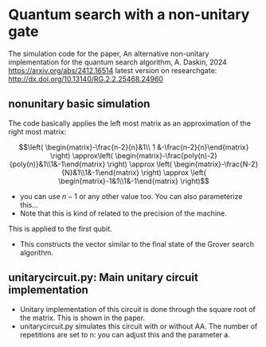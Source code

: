 # Quantum search with a non-unitary gate
The simulation code for the paper, An alternative non-unitary implementation for the quantum search algorithm, A. Daskin, 2024
https://arxiv.org/abs/2412.16514
latest version on researchgate: http://dx.doi.org/10.13140/RG.2.2.25468.24960
## nonunitary basic simulation
The code basically applies the left most matrix as an approximation of the right most matrix:
```math
\left( \begin{matrix}-\frac{n-2}{n}&1\\ 1 &-\frac{n-2}{n}\end{matrix} \right) \approx\left( \begin{matrix}-\frac{poly(n)-2}{poly(n)}&1\\1&-1\end{matrix} \right) \approx \left( \begin{matrix}-\frac{N-2}{N}&1\\1&-1\end{matrix} \right) \approx \left( \begin{matrix}-1&1\\1&-1\end{matrix} \right)
```
   - you can use $n-1$ or any other value too. You can also parameterize this...
   - Note that this is kind of related to the precision of the machine.

This is applied to the first qubit.
- This constructs the vector similar to the final state of the Grover search algorithm. 

## unitarycircuit.py: Main unitary circuit implementation
- Unitary implementation of this circuit is done through the square root of the matrix. This is shown in the paper.
- unitarycircuit.py simulates this circuit with or without AA. The number of repetitions are set to n: you can adjust this and the parameter a.
